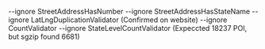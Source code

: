 --ignore StreetAddressHasNumber --ignore StreetAddressHasStateName --ignore LatLngDuplicationValidator (Confirmed on website)
--ignore CountValidator --ignore StateLevelCountValidator (Expeccted 18237 POI, but sgzip found 6681)

